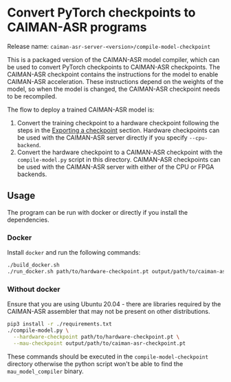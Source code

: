 # Convert PyTorch checkpoints to CAIMAN-ASR programs

Release name: `caiman-asr-server-<version>/compile-model-checkpoint`

This is a packaged version of the CAIMAN-ASR model compiler, which can be used to convert PyTorch
checkpoints to CAIMAN-ASR checkpoints. The CAIMAN-ASR checkpoint contains the instructions for the model
to enable CAIMAN-ASR acceleration. These instructions depend on the weights of the model, so when
the model is changed, the CAIMAN-ASR checkpoint needs to be recompiled.

The flow to deploy a trained CAIMAN-ASR model is:

1. Convert the training checkpoint to a hardware checkpoint following the steps in the [Exporting a checkpoint](../training/export_inference_checkpoint.md) section. Hardware checkpoints can be used with the CAIMAN-ASR server directly if you specify `--cpu-backend`.
2. Convert the hardware checkpoint to a CAIMAN-ASR checkpoint with the `compile-model.py` script in this directory.
   CAIMAN-ASR checkpoints can be used with the CAIMAN-ASR server with either of the CPU or FPGA backends.

## Usage

The program can be run with docker or directly if you install the dependencies.

### Docker

Install `docker` and run the following commands:

```bash
./build_docker.sh
./run_docker.sh path/to/hardware-checkpoint.pt output/path/to/caiman-asr-checkpoint.pt
```

### Without docker

Ensure that you are using Ubuntu 20.04 - there are libraries required by the CAIMAN-ASR assembler
that may not be present on other distributions.

```bash
pip3 install -r ./requirements.txt
./compile-model.py \
  --hardware-checkpoint path/to/hardware-checkpoint.pt \
  --mau-checkpoint output/path/to/caiman-asr-checkpoint.pt
```

These commands should be executed in the `compile-model-checkpoint` directory
otherwise the python script won't be able to find the `mau_model_compiler` binary.
